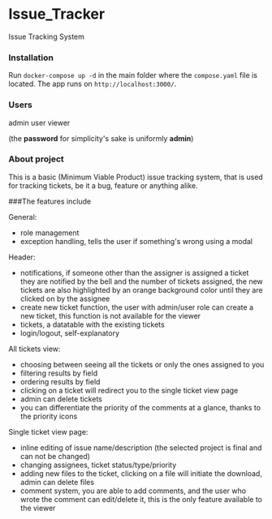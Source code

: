 # Issue_Tracker
Issue Tracking System

### Installation

Run `docker-compose up -d` in the main folder where the `compose.yaml` file is located. The app runs on `http://localhost:3000/`.

### Users

admin
user
viewer

(the **password** for simplicity's sake is uniformly **admin**)

### About project

This is a basic (Minimum Viable Product) issue tracking system, that is used for tracking tickets, be it a bug, feature or anything alike.

###The features include

General:

- role management
- exception handling, tells the user if something's wrong using a modal

Header:

- notifications, if someone other than the assigner is assigned a ticket they are notified by the bell and the number of tickets assigned, the new tickets are also highlighted by an orange background color until they are clicked on by the assignee
- create new ticket function, the user with admin/user role can create a new ticket, this function is not available for the viewer
- tickets, a datatable with the existing tickets
- login/logout, self-explanatory

All tickets view:

- choosing between seeing all the tickets or only the ones assigned to you
- filtering results by field
- ordering results by field
- clicking on a ticket will redirect you to the single ticket view page
- admin can delete tickets
- you can differentiate the priority of the comments at a glance, thanks to the priority icons

Single ticket view page:

- inline editing of issue name/description (the selected project is final and can not be changed)
- changing assignees, ticket status/type/priority
- adding new files to the ticket, clicking on a file will initiate the download, admin can delete files
- comment system, you are able to add comments, and the user who wrote the comment can edit/delete it, this is the only feature available to the viewer
